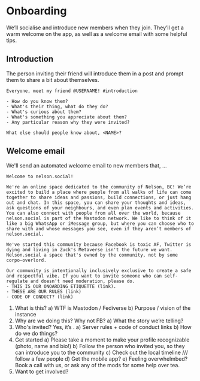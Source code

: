 # Onboarding

We’ll socialise and introduce new members when they join. They’ll get a warm welcome on the app, as well as a welcome email with some helpful tips. 

## Introduction

The person inviting their friend will introduce them in a post and prompt them to share a bit about themselves.

```
Everyone, meet my friend @USERNAME! #introduction

- How do you know them?
- What's their thing, what do they do?
- What's curious about them?
- What's something you appreciate about them?
- Any particular reason why they were invited?

What else should people know about, <NAME>?
```

## Welcome email

We'll send an automated welcome email to new members that, ...

```
Welcome to nelson.social!

We're an online space dedicated to the community of Nelson, BC! We’re excited to build a place where people from all walks of life can come together to share ideas and passions, build connections, or just hang out and chat. In this space, you can share your thoughts and ideas, ask questions of your neighbours, and even plan events and activities. You can also connect with people from all over the world, because nelson.social is part of the Mastodon network. We like to think of it like a big WhatsApp or iMessage group, but where you can choose who to share with and whose messages you see, even if they aren’t members of nelson.social.

We've started this community because Facebook is toxic AF, Twitter is dying and living in Zuck's Metaverse isn't the future we want. Nelson.social a space that's owned by the community, not by some corpo-overlord.

Our community is intentionally inclusively exclusive to create a safe and respectful vibe. If you want to invite someone who can self-regulate and doesn't need moderation, please do.
- THIS IS OUR ONOARDING ETIQUETTE (link).
- THESE ARE OUR RULES (link)
- CODE OF CONDUCT? (link)
```

1. What is this?
  a) WTF is Mastodon / Fediverse
  b) Purpose / vision of the instance
2. Why are we doing this? Why not FB?
  a) What the story we’re telling?
3. Who's invited? Yes, it’s .
  a) Server rules + code of conduct links
  b) How do we do things?
4. Get started
  a) Please take a moment to make your profile recognizable (photo, name and bio!)
  b) Follow the person who invited you, so they can introduce you to the community
  c) Check out the local timeline /// follow a few people
  d) Get the mobile app?
  e) Feeling overwhelmbed? Book a call with us, or ask any of the mods for some help over tea.
5. Want to get involved?
